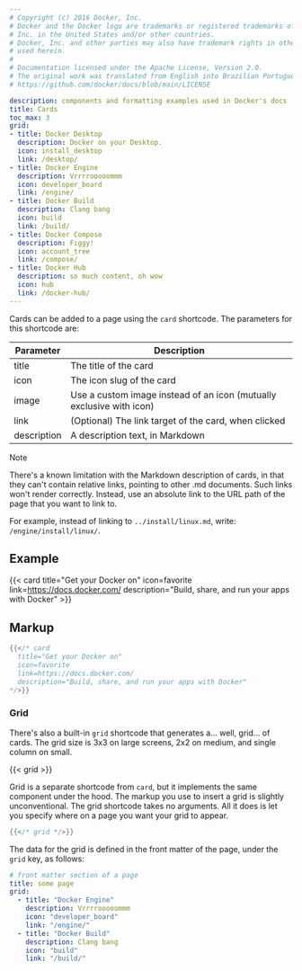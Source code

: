 ```yaml
---
# Copyright (c) 2016 Docker, Inc.
# Docker and the Docker logo are trademarks or registered trademarks of Docker,
# Inc. in the United States and/or other countries.
# Docker, Inc. and other parties may also have trademark rights in other terms
# used herein.
#
# Documentation licensed under the Apache License, Version 2.0.
# The original work was translated from English into Brazilian Portuguese.
# https://github.com/docker/docs/blob/main/LICENSE

description: components and formatting examples used in Docker's docs
title: Cards
toc_max: 3
grid:
- title: Docker Desktop
  description: Docker on your Desktop.
  icon: install_desktop
  link: /desktop/
- title: Docker Engine
  description: Vrrrrooooommm
  icon: developer_board
  link: /engine/
- title: Docker Build
  description: Clang bang
  icon: build
  link: /build/
- title: Docker Compose
  description: Figgy!
  icon: account_tree
  link: /compose/
- title: Docker Hub
  description: so much content, oh wow
  icon: hub
  link: /docker-hub/
---
```

Cards can be added to a page using the `card` shortcode.
The parameters for this shortcode are:

| Parameter   | Description                                                          |
| ----------- | -------------------------------------------------------------------- |
| title       | The title of the card                                                |
| icon        | The icon slug of the card                                            |
| image       | Use a custom image instead of an icon (mutually exclusive with icon) |
| link        | (Optional) The link target of the card, when clicked                 |
| description | A description text, in Markdown                                      |

> [!NOTE]
>
> There's a known limitation with the Markdown description of cards,
> in that they can't contain relative links, pointing to other .md documents.
> Such links won't render correctly. Instead, use an absolute link to the URL
> path of the page that you want to link to.
>
> For example, instead of linking to `../install/linux.md`, write:
> `/engine/install/linux/`.

## Example

{{< card
  title="Get your Docker on"
  icon=favorite
  link=https://docs.docker.com/
  description="Build, share, and run your apps with Docker" >}}

## Markup

```go
{{</* card
  title="Get your Docker on"
  icon=favorite
  link=https://docs.docker.com/
  description="Build, share, and run your apps with Docker"
*/>}}
```

### Grid

There's also a built-in `grid` shortcode that generates a... well, grid... of cards.
The grid size is 3x3 on large screens, 2x2 on medium, and single column on small.

{{< grid >}}

Grid is a separate shortcode from `card`, but it implements the same component under the hood.
The markup you use to insert a grid is slightly unconventional. The grid shortcode takes no arguments.
All it does is let you specify where on a page you want your grid to appear.

```go
{{</* grid */>}}
```

The data for the grid is defined in the front matter of the page, under the `grid` key, as follows:

```yaml
# front matter section of a page
title: some page
grid:
  - title: "Docker Engine"
    description: Vrrrrooooommm
    icon: "developer_board"
    link: "/engine/"
  - title: "Docker Build"
    description: Clang bang
    icon: "build"
    link: "/build/"
```
